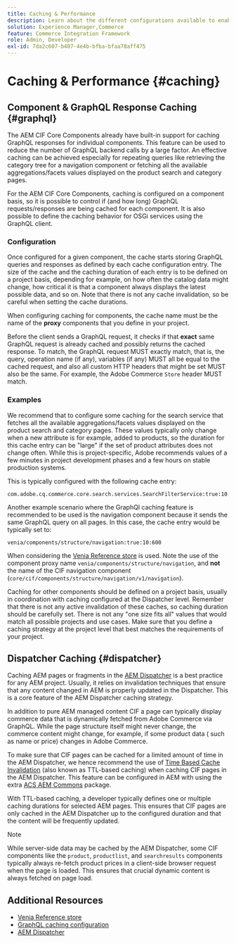 ```yaml
---
title: Caching & Performance
description: Learn about the different configurations available to enable GraphQL and content caching to optimize the performance of your commerce implementation.
solution: Experience Manager,Commerce
feature: Commerce Integration Framework
role: Admin, Developer
exl-id: 7da2c607-b407-4e4b-bfba-bfaa78aff475
---
```

# Caching & Performance {#caching}

## Component & GraphQL Response Caching {#graphql}

The AEM CIF Core Components already have built-in support for caching GraphQL responses for individual components. This feature can be used to reduce the number of GraphQL backend calls by a large factor. An effective caching can be achieved especially for repeating queries like retrieving the category tree for a navigation component or fetching all the available aggregations/facets values displayed on the product search and category pages.

For the AEM CIF Core Components, caching is configured on a component basis, so it is possible to control if (and how long) GraphQL requests/responses are being cached for each component. It is also possible to define the caching behavior for OSGi services using the GraphQL client.

### Configuration

Once configured for a given component, the cache starts storing GraphQL queries and responses as defined by each cache configuration entry. The size of the cache and the caching duration of each entry is to be defined on a project basis, depending for example, on how often the catalog data might change, how critical it is that a component always displays the latest possible data, and so on. Note that there is not any cache invalidation, so be careful when setting the cache durations.

When configuring caching for components, the cache name must be the name of the **proxy** components that you define in your project.

Before the client sends a GraphQL request, it checks if that **exact** same GraphQL request is already cached and possibly returns the cached response. To match, the GraphQL request MUST exactly match, that is, the query, operation name (if any), variables (if any) MUST all be equal to the cached request, and also all custom HTTP headers that might be set MUST also be the same. For example, the Adobe Commerce `Store` header MUST match.

### Examples

We recommend that to configure some caching for the search service that fetches all the available aggregations/facets values displayed on the product search and category pages. These values typically only change when a new attribute is for example, added to products, so the duration for this cache entry can be "large" if the set of product attributes does not change often. While this is project-specific, Adobe recommends values of a few minutes in project development phases and a few hours on stable production systems.

This is typically configured with the following cache entry:

```
com.adobe.cq.commerce.core.search.services.SearchFilterService:true:10:3600
```

Another example scenario where the GraphQl caching feature is recommended to be used is the navigation component because it sends the same GraphQL query on all pages. In this case, the cache entry would be typically set to:

```
venia/components/structure/navigation:true:10:600
```

When considering the [Venia Reference store](https://github.com/adobe/aem-cif-guides-venia) is used. Note the use of the component proxy name `venia/components/structure/navigation`, and **not** the name of the CIF navigation component (`core/cif/components/structure/navigation/v1/navigation`).

Caching for other components should be defined on a project basis, usually in coordination with caching configured at the Dispatcher level. Remember that there is not any active invalidation of these caches, so caching duration should be carefully set. There is not any "one size fits all" values that would match all possible projects and use cases. Make sure that you define a caching strategy at the project level that best matches the requirements of your project.

## Dispatcher Caching {#dispatcher}

Caching AEM pages or fragments in the [AEM Dispatcher](https://experienceleague.adobe.com/docs/experience-manager-dispatcher/using/dispatcher.html) is a best practice for any AEM project. Usually, it relies on invalidation techniques that ensure that any content changed in AEM is properly updated in the Dispatcher. This is a core feature of the AEM Dispatcher caching strategy.

In addition to pure AEM managed content CIF a page can typically display commerce data that is dynamically fetched from Adobe Commerce via GraphQL. While the page structure itself might never change, the commerce content might change, for example, if some product data ( such as name or price) changes in Adobe Commerce.

To make sure that CIF pages can be cached for a limited amount of time in the AEM Dispatcher, we hence recommend the use of [Time Based Cache Invalidation](https://experienceleague.adobe.com/docs/experience-manager-dispatcher/using/configuring/dispatcher-configuration.html#configuring-time-based-cache-invalidation-enablettl) (also known as TTL-based caching) when caching CIF pages in the AEM Dispatcher. This feature can be configured in AEM with using the extra [ACS AEM Commons](https://adobe-consulting-services.github.io/acs-aem-commons/) package.

With TTL-based caching, a developer typically defines one or multiple caching durations for selected AEM pages. This ensures that CIF pages are only cached in the AEM Dispatcher up to the configured duration and that the content will be frequently updated.

>[!NOTE]
>
>While server-side data may be cached by the AEM Dispatcher, some CIF components like the `product`, `productlist`, and `searchresults` components typically always re-fetch product prices in a client-side browser request when the page is loaded. This ensures that crucial dynamic content is always fetched on page load.

## Additional Resources

- [Venia Reference store](https://github.com/adobe/aem-cif-guides-venia)
- [GraphQL caching configuration](https://github.com/adobe/commerce-cif-graphql-client#caching)
- [AEM Dispatcher](https://experienceleague.adobe.com/docs/experience-manager-dispatcher/using/dispatcher.html)

